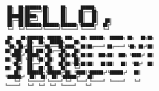 
     ██╗  ██╗███████╗██╗     ██╗      ██████╗   
     ██║  ██║██╔════╝██║     ██║     ██╔═══██╗  
     ███████║█████╗  ██║     ██║     ██║   ██║  
     ██╔══██║██╔══╝  ██║     ██║     ██║   ██║   ██║
     ██║  ██║███████╗███████╗███████╗╚██████╔╝  ██╔╝
     ╚═╝  ╚═╝╚══════╝╚══════╝╚══════╝ ╚═════╝   ╚═╝
    
     ██╗   ██╗███████╗ ██████╗ ███╗   ██╗ ██████╗  ██████╗ ██╗   ██╗██╗   ██╗  ██╗  ██╗  ██╗  ██████╗    ██╗
     ╚██╗ ██╔╝██╔════╝██╔═══██╗████╗  ██║██╔════╝ ██╔════╝ ╚██╗ ██╔╝██║   ██║ ███║ ███║ ███║ ██╔═══██╗   ██║
      ╚████╔╝ █████╗  ██║   ██║██╔██╗ ██║██║  ███╗██║  ███╗ ╚████╔╝ ██║   ██║ ╚██║ ╚██║ ╚██║ ██║   ██║   ██║
       ╚██╔╝  ██╔══╝  ██║   ██║██║╚██╗██║██║   ██║██║   ██║  ╚██╔╝  ██║   ██║  ██║  ██║  ██║ ██║   ██║   ╚═╝
        ██║   ███████╗╚██████╔╝██║ ╚████║╚██████╔╝╚██████╔╝   ██║   ╚██████╔╝  ██║  ██║  ██║ ╚██████╔╝   ██║
        ╚═╝   ╚══════╝ ╚═════╝ ╚═╝  ╚═══╝ ╚═════╝  ╚═════╝    ╚═╝    ╚═════╝   ╚═╝  ╚═╝  ╚═╝  ╚═════╝    ╚═╝
